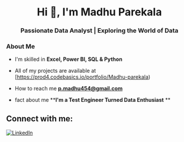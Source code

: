 <h1 align="center">Hi 👋, I'm Madhu Parekala</h1>
<h3 align="center">Passionate Data Analyst | Exploring the World of Data</h3>

###  About Me
- I'm skilled in **Excel, Power BI, SQL & Python**

- All of my projects are available at [https://prod4.codebasics.io/portfolio/Madhu-parekala)

- How to reach me **p.madhu454@gmail.com**

- fact about me ****I'm a Test Engineer Turned Data Enthusiast** **

## Connect with me:
[![LinkedIn](https://img.shields.io/badge/LinkedIn-%230077B5.svg?logo=linkedin&logoColor=white)](https://www.linkedin.com/in/madhuparekala/)
